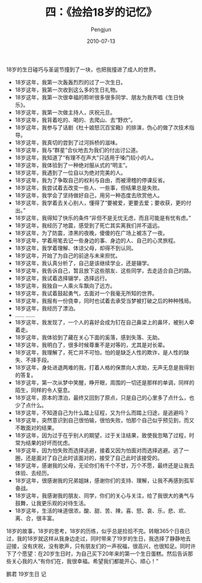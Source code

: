 ﻿---
layout: post
title: '四：《捡拾18岁的记忆》'
date: 2010-07-13
author: Pengjun
tags: 成长印记
---

18岁的生日碰巧与圣诞节撞到了一块，也把我撞进了成人的世界。

- 18岁这年，我第一次轰轰烈烈的过了一次生日。
- 18岁这年，我第一次收到这么多的生日礼物。
- 18岁这年，我第一次很幸福的聆听很多很多同学、朋友为我齐唱《生日快乐》。
- 18岁这年，我第一次做主持人，庆祝元旦。
- 18岁这年，我背着吃的、喝的、去爬山、去“野炊”。
- 18岁这年，我参与了话剧《杜十娘怒沉百宝箱》的排演，伪心的做了次技术指导。
- 18岁这年，我真切的尝到了过河拆桥的滋味。
- 18岁这年，我与“群星”合伙地去为我们的付出讨公道。 
- 18岁这年，我知道了“有理不在声大”只适用于嗓门较小的人。
- 18岁这年，我体验到了一种绝对服从式的“明主”。
- 18岁这年，我遇到了一位自以为绝对完美的人。
- 18岁这年，我为了争取自己的权利与自由，而被滑稽的停课反省。
- 18岁这年，我尝试着去改变一些人、一些事，但结果总是失败。
- 18岁这年，我学会了坚持做好自己，用另一种态度去欣赏他人。
- 18岁这年，我学着去关心别人，懂得了“要被爱，更要去爱；要收获，更的付出。”
- 18岁这年，我得知了快乐的条件“非但不是无忧无虑，而且可能是有忧有虑。”
- 18岁这年，我经历了地震，感受到了死亡其实离我们并不遥远。
- 18岁这年，为了防震，漆黑的夜晚，傻傻的在广场上被冻了一夜。
- 18岁这年，学着用笔去记一些身边的事、身边的人、自己的心灵旅程。
- 18岁这年，我学着理解、体谅父母，却得不到认同。
- 18岁这年，开始了为自己的前途与未来担忧。
- 18岁这年，我认真分析了，自己是该继续学业，还是辍学。
- 18岁这年，我告诉自己，暂且放下这些朋友、这些同学，去走适合自己的路。
- 18岁这年，我试着选择辍学，选择远行。
- 18岁这年，我独自一人乘火车飘向了远方。
- 18岁这年，我试着鼓起勇气，去面对一个我毫无所知的世界。
- 18岁这年，我报有一份侥幸，同时也试着去承受当梦被打破之后的种种残局。
- 18岁这年，我经历了漂泊。
- ……    ……
- 18岁这年，我发现了，一个人的喜好会成为钉在自己鼻梁上的鼻环，被别人牵着走。
- 18岁这年，我体验到了藏在关心下面的奚落，感到失落、无助。
- 18岁这年，我明白了，很多时候尊重不是对等的，尤其是对长辈。
- 18岁这年，我理解了，死亡并不可怕，怕的是缺乏人性的欺诈，是人性的缺失、不择手段。
- 18岁这年，身处进退两难的我，打着人格的保票向人求助，无声无息是我得到的答复。
- 18岁这年，第一次从梦中笑醒，睁开眼，周围的一切还是那样的单调，同样的陌生，同样的令人窒息。
- 18岁这年，原本的漂泊，最终又回到了原点，只是自己的心里多了点什么，也少了点什么。
- 18岁这年，不知道自己为什么踏上征程，又为什么而踏上归途，是逃避吗？
- 18岁这年，突然意识到自己很怕输，很怕失败，怕那个自己似乎预见到，而又不敢面对的结果。 
- 18岁这年，因为过于在乎别人的期望，过于关注结果，致使我忽略了过程，时常为结果的好坏而忧虑。
- 18岁这年，因为怕失败而选择逃避，接着又因为怕面对而选择逃避。逃了一圈，还是面对了自己此时该面对的，接受了自己此时该接受的。
- 18岁这年，感谢我的父母，无论你们有千个不甘，万个不愿，最终还是让我去体验、去经历。
- 18岁这年，很感谢我的兄弟姐妹，感谢你们的支持、理解，让我不再感到孤军奋战。
- 18岁这年，我感谢我的朋友、同学，你们的关心与关注，给了我很大的勇气与鼓舞，让我更乐观的对待生活。
- 18岁这年，生活的味道很浓，酸、甜、苦、辣，喜、怒、哀、乐，悲、欢、离、合，很丰富。

18岁的故事，18岁的思考，18岁的历练，似乎总是捡拾不完。转眼365个日夜已过，我的18岁就这样从我身边走过，同时带来了19岁的生日，我选择了静静地去迎接，没有庆祝，没有歌声，只有朋友们的一声祝福，很高兴，也很知足。同时许下了个愿望：在20岁生日时，为自己买下20年来的第一个生日蛋糕。然后告诉那些关心我的人“有你们在，我很幸福。希望我们都能开心、顺心！”


鹏君
19岁生日  记
